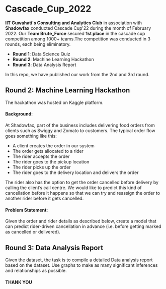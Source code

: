 # Cascade_Cup_2022

**IIT Guwahati's Consulting and Analytics Club** in association with **Shadowfax** conducted Cascade Cup'22 during the month of February 2022. Our **Team Brute_Force** secured **1st place** in the cascade cup competition among 1000+ teams.The competition was conducted in 3 rounds, each being eliminatory.
- **Round 1**: Data Science Quiz
- **Round 2**: Machine Learning Hackathon
- **Round 3**: Data Analysis Report

In this repo, we have published our work from the 2nd and 3rd round. 

## **Round 2: Machine Learning Hackathon**

The hackathon was hosted on Kaggle platform. 

#### **Background:**

At Shadowfax, part of the business includes delivering food orders from clients such as Swiggy and Zomato to customers. The typical order flow goes something like this:
- A client creates the order in our system
- The order gets allocated to a rider
- The rider accepts the order
- The rider goes to the pickup location
- The rider picks up the order
- The rider goes to the delivery location and delivers the order

The rider also has the option to get the order cancelled before delivery by calling the client’s call centre. We would like to predict this kind of cancellation before it happens so that we can try and reassign the order to another rider before it gets cancelled.

#### **Problem Statement:**

Given the order and rider details as described below, create a model that can predict rider-driven cancellation in advance (i.e. before getting marked as cancelled or delivered).

## **Round 3: Data Analysis Report**

Given the dataset, the task is to compile a detailed Data analysis report based on the dataset. Use graphs
to make as many significant inferences and relationships as possible.

#### **THANK YOU**


